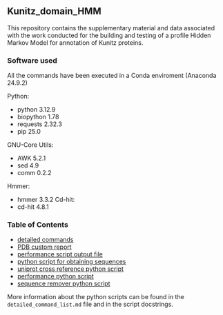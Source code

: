 ## Kunitz_domain_HMM
This repository contains the supplementary material and data associated with the work conducted for the building and testing of a profile Hidden Markov Model for annotation of Kunitz proteins.

### Software used
All the commands have been executed in a Conda enviroment (Anaconda 24.9.2)

Python:
* python      3.12.9
* biopython   1.78
* requests    2.32.3
* pip         25.0

GNU-Core Utils:
* AWK         5.2.1
* sed         4.9
* comm        0.2.2

Hmmer:
* hmmer       3.3.2
Cd-hit:
* cd-hit      4.8.1


### Table of Contents
- [detailed commands](./detailed_command_list.md)
- [PDB custom report](./rcsb_pdb_custom_report_20250503062943.csv)
- [performance script output file](./definitive_merged_performance.txt)
- [python script for obtaining sequences](./get_sequence.py)
- [uniprot cross reference python script](./get_uniprot2.py)
- [performance python script](./performance.py)
- [sequence remover python script](./sequence_remover.py)

More information about the python scripts can be found in the `detailed_command_list.md` file and in the script docstrings.
